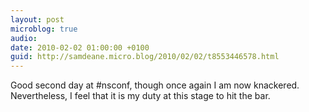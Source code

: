 ```yaml
---
layout: post
microblog: true
audio: 
date: 2010-02-02 01:00:00 +0100
guid: http://samdeane.micro.blog/2010/02/02/t8553446578.html
---
```

Good second day at #nsconf, though once again I am now knackered. Nevertheless, I feel that it is my duty at this stage to hit the bar.
